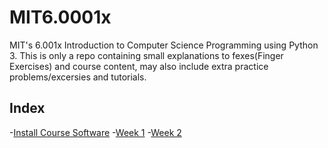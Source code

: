 # MIT6.0001x
MIT's 6.001x Introduction to Computer Science Programming using Python 3.
This is only a repo containing small explanations to fexes(Finger Exercises)
and course content, may also include extra practice problems/excersies and 
tutorials.

## Index
-[Install Course Software](install.md "How to install course Software")
-[Week 1](Week1/ "Week 1 content")
-[Week 2](Week2/ "Week 2 content")













